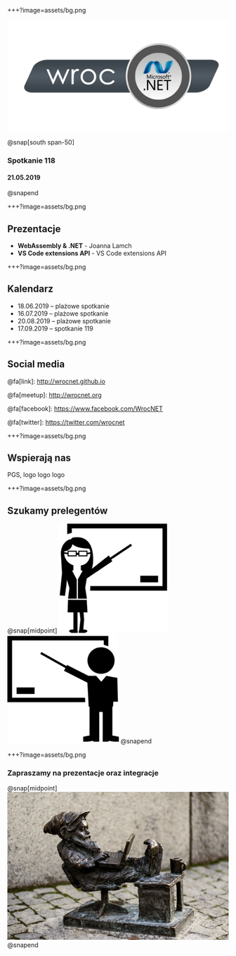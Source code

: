 +++?image=assets/bg.png

![Wrocnet Logo](assets/grupanet2.png)

@snap[south span-50]

### Spotkanie 118
#### 21.05.2019

@snapend

+++?image=assets/bg.png

## Prezentacje

* **WebAssembly & .NET** - Joanna Lamch
* **VS Code extensions API** - VS Code extensions API

+++?image=assets/bg.png

## Kalendarz

* 18.06.2019 – plażowe spotkanie
* 16.07.2019 – plażowe spotkanie
* 20.08.2019 – plażowe spotkanie
* 17.09.2019 – spotkanie 119

+++?image=assets/bg.png

## Social media

@fa[link]: 	http://wrocnet.github.io

@fa[meetup]: 	http://wrocnet.org

@fa[facebook]: 	https://www.facebook.com/WrocNET

@fa[twitter]: 	https://twitter.com/wrocnet

+++?image=assets/bg.png

## Wspierają nas

PGS, logo logo logo

+++?image=assets/bg.png

## Szukamy prelegentów

@snap[midpoint]
![Prezenterka](assets/prezenterka.png)
![Prezenterka](assets/prezenter.png)
@snapend

+++?image=assets/bg.png

### Zapraszamy na prezentacje oraz integracje

@snap[midpoint]
![Prezenterka](assets/krasnal.png)
@snapend
